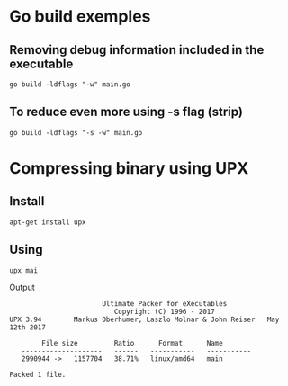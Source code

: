 # Go build exemples

## Removing debug information included in the executable
```go build -ldflags "-w" main.go```

## To reduce even more using -s flag (strip)
```go build -ldflags "-s -w" main.go```

# Compressing binary using UPX

## Install 
```apt-get install upx```
## Using
```upx mai```

Output
```
                       Ultimate Packer for eXecutables
                          Copyright (C) 1996 - 2017
UPX 3.94        Markus Oberhumer, Laszlo Molnar & John Reiser   May 12th 2017

        File size         Ratio      Format      Name
   --------------------   ------   -----------   -----------
   2990944 ->   1157704   38.71%   linux/amd64   main                          

Packed 1 file.
```